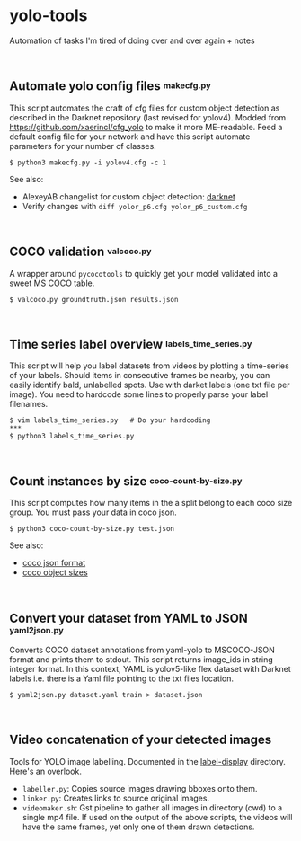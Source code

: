 # yolo-tools
Automation of tasks I'm tired of doing over and over again + notes

<br>

## Automate yolo config files  <sup><sub>makecfg.py</sub></sup>

This script automates the craft of cfg files for custom object detection as described in the Darknet repository (last revised for yolov4).
Modded from https://github.com/xaerincl/cfg_yolo to make it more ME-readable.
Feed a default config file for your network and have this script automate parameters for your number of classes.

```
$ python3 makecfg.py -i yolov4.cfg -c 1
```

See also:
- AlexeyAB changelist for custom object detection: [darknet](https://github.com/AlexeyAB/darknet#how-to-train-to-detect-your-custom-objects)
- Verify changes with `diff yolor_p6.cfg yolor_p6_custom.cfg`

<br>  

## COCO validation  <sup><sub>valcoco.py</sub></sup>

A wrapper around `pycocotools` to quickly get your model validated into a sweet MS COCO table.

```
$ valcoco.py groundtruth.json results.json
```

<br>

## Time series label overview <sup><sub>labels_time_series.py</sub></sup>

This script will help you label datasets from videos by plotting a time-series of your labels.
Should items in consecutive frames be nearby, you can easily identify bald, unlabelled spots.
Use with darket labels (one txt file per image). You need to hardcode some lines to properly parse your label filenames.

```
$ vim labels_time_series.py   # Do your hardcoding
***
$ python3 labels_time_series.py
```

                          
<br>

## Count instances by size <sup><sub>coco-count-by-size.py</sub></sup>

This script computes how many items in the a split belong to each
coco size group. You must pass your data in coco json.

```
$ python3 coco-count-by-size.py test.json
```

See also:
- [coco json format](https://cocodataset.org/#format-data)
- [coco object sizes](https://cocodataset.org/#detection-eval)

<br>

## Convert your dataset from YAML to JSON <sup><sub>yaml2json.py</sub></sup>

Converts COCO dataset annotations from yaml-yolo to MSCOCO-JSON format and 
prints them to stdout. This script returns image_ids in string integer format. 
In this context, YAML is yolov5-like flex dataset with Darknet labels i.e. there is a Yaml file pointing to the txt files location.

```
$ yaml2json.py dataset.yaml train > dataset.json
```

<br>

## Video concatenation of your detected images 

Tools for YOLO image labelling. Documented in the [label-display](label-display) directory. Here's an overlook.

- `labeller.py`: Copies source images drawing bboxes onto them.
- `linker.py`: Creates links to source original images. 
- `videomaker.sh`: Gst pipeline to gather all images in directory (cwd) to a single mp4 file. If used on the output of the above scripts, the videos will have the same frames, yet only one of them drawn detections.

<br>
